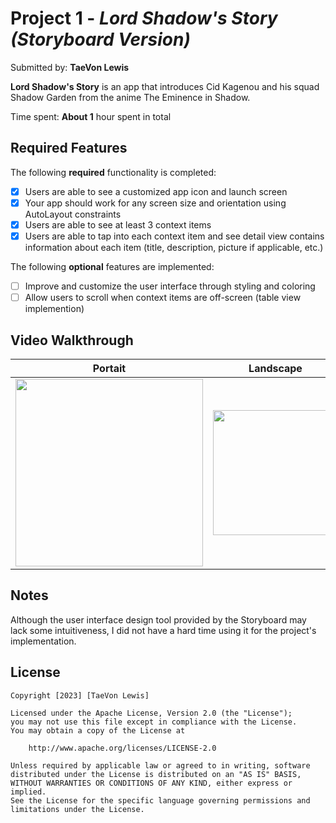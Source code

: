 # Project 1 - *Lord Shadow's Story (Storyboard Version)*

Submitted by: **TaeVon Lewis**

**Lord Shadow's Story** is an app that introduces Cid Kagenou and his squad Shadow Garden from the anime The Eminence in Shadow.

Time spent: **About 1** hour spent in total

## Required Features

The following **required** functionality is completed:

- [x] Users are able to see a customized app icon and launch screen
- [x] Your app should work for any screen size and orientation using AutoLayout constraints
- [x] Users are able to see at least 3 context items
- [x] Users are able to tap into each context item and see detail view contains information about each item (title, description, picture if applicable, etc.)
 
The following **optional** features are implemented:

- [ ] Improve and customize the user interface through styling and coloring
- [ ] Allow users to scroll when context items are off-screen (table view implemention)

## Video Walkthrough
| Portait                                      | Landscape                                     |
|----------------------------------------------|--------------------------------------------|
| <img src=https://user-images.githubusercontent.com/65370736/221258857-a538b2c7-893a-4bae-8777-59630280eaa9.gif width=300><br> | <img src=https://user-images.githubusercontent.com/65370736/221279444-1d26f1df-c684-4e8b-a704-4d91a6627a22.gif height=200><br> |

## Notes

Although the user interface design tool provided by the Storyboard may lack some intuitiveness, I did not have a hard time using it for the project's implementation.

## License

    Copyright [2023] [TaeVon Lewis]

    Licensed under the Apache License, Version 2.0 (the "License");
    you may not use this file except in compliance with the License.
    You may obtain a copy of the License at

        http://www.apache.org/licenses/LICENSE-2.0

    Unless required by applicable law or agreed to in writing, software
    distributed under the License is distributed on an "AS IS" BASIS,
    WITHOUT WARRANTIES OR CONDITIONS OF ANY KIND, either express or implied.
    See the License for the specific language governing permissions and
    limitations under the License.
